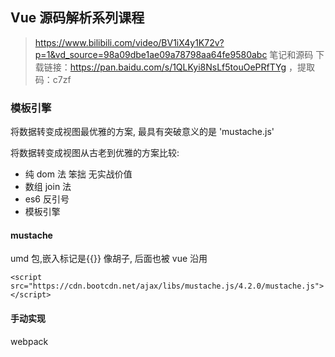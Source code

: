 ## Vue 源码解析系列课程

> https://www.bilibili.com/video/BV1iX4y1K72v?p=1&vd_source=98a09dbe1ae09a78798aa64fe9580abc
> 笔记和源码 下载链接：https://pan.baidu.com/s/1QLKyi8NsLf5touOePRfTYg ，提取码：c7zf

### 模板引擎

将数据转变成视图最优雅的方案, 最具有突破意义的是 'mustache.js'

将数据转变成视图从古老到优雅的方案比较:

- 纯 dom 法 笨拙 无实战价值
- 数组 join 法
- es6 反引号
- 模板引擎

#### mustache

umd 包,嵌入标记是{{}} 像胡子, 后面也被 vue 沿用

```
<script src="https://cdn.bootcdn.net/ajax/libs/mustache.js/4.2.0/mustache.js"></script>
```

#### 手动实现
webpack